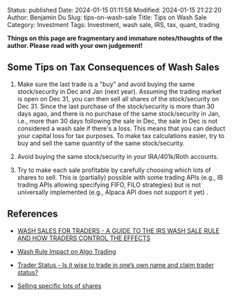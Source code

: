 Status: published
Date: 2024-01-15 01:11:58
Modified: 2024-01-15 21:22:20
Author: Benjamin Du
Slug: tips-on-wash-sale
Title: Tips on Wash Sale
Category: Investment
Tags: Investment, wash sale, IRS, tax, quant, trading

**Things on this page are fragmentary and immature notes/thoughts of the author. Please read with your own judgement!**

## Some Tips on Tax Consequences of Wash Sales

1. Make sure the last trade is a "buy" 
    and avoid buying the same stock/security in Dec and Jan (next year).
    Assuming the trading market is open on Dec 31,
    you can then sell all shares of the stock/security on Dec 31.
    Since the last purchase of the stock/security is more than 30 days agao,
    and there is no purchase of the same stock/security in Jan,
    i.e., more than 30 days following the sale in Dec,
    the sale in Dec is not considered a wash sale if there's a loss. 
    This means that you can deduct your capital loss for tax purposes.
    To make tax calculations easier,
    try to buy and sell the same quantity of the same stock/security.

2. Avoid buying the same stock/security in your IRA/401k/Roth accounts.

2. Try to make each sale profitable by carefully choosing which lots of shares to sell.
    This is (partially) possible with some trading APIs 
    (e.g., IB trading APIs allowing specifying FIFO, FILO strategies)
    but is not universally implemented
    (e.g., Alpaca API does not support it yet)
    .

## References

- [WASH SALES FOR TRADERS - A GUIDE TO THE IRS WASH SALE RULE AND HOW TRADERS CONTROL THE EFFECTS](https://tradelog.com/education/wash-sales-for-traders/)

- [Wash Rule Impact on Algo Trading](https://www.reddit.com/r/algotrading/comments/mhk2d6/wash_rule_impact_on_algo_trading/)

- [Trader Status - Is it wise to trade in one’s own name and claim trader status?](https://andersonadvisors.com/trader-taxation/)

- [Selling specific lots of shares](https://forum.alpaca.markets/t/selling-specific-lots-of-shares/956)
